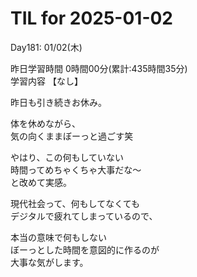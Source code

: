 # TIL for 2025-01-02
Day181: 01/02(木)<br>

昨日学習時間 0時間00分(累計:435時間35分)<br>
学習内容 【なし】<br>

昨日も引き続きお休み。<br>

体を休めながら、<br>
気の向くままぼーっと過ごす笑<br>

やはり、この何もしていない<br>
時間ってめちゃくちゃ大事だな〜<br>
と改めて実感。<br>

現代社会って、何もしてなくても<br>
デジタルで疲れてしまっているので、<br>

本当の意味で何もしない<br>
ぼーっとした時間を意図的に作るのが<br>
大事な気がします。<br>